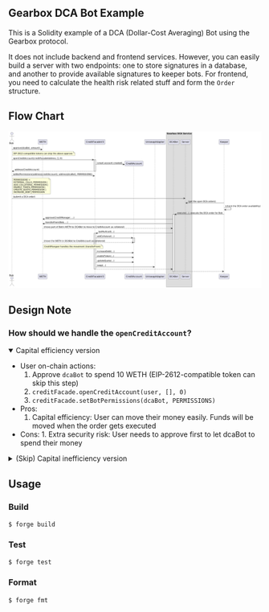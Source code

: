 ## Gearbox DCA Bot Example

This is a Solidity example of a DCA (Dollar-Cost Averaging) Bot using the Gearbox protocol.

It does not include backend and frontend services. However, you can easily build a server with two endpoints: one to store signatures in a database, and another to provide available signatures to keeper bots. For frontend, you need to calculate the health risk related stuff and form the `Order` structure.

## Flow Chart

![sequence_diagram](./diagram/sequence.png)

## Design Note

### How should we handle the `openCreditAccount`?

<details open>
<summary>Capital efficiency version</summary>

- User on-chain actions:
  1.  Approve `dcaBot` to spend 10 WETH (EIP-2612-compatible token can skip this step)
  2.  `creditFacade.openCreditAccount(user, [], 0)`
  3.  `creditFacade.setBotPermissions(dcaBot, PERMISSIONS)`
- Pros:
  1.  Capital efficiency: User can move their money easily. Funds will be moved when the order gets executed
- Cons: 1. Extra security risk: User needs to approve first to let dcaBot to spend their money
</details>

<details>
 <summary>(Skip) Capital inefficiency version</summary>

- User on-chain actions:
  1.  Approve `creditManager` to spend 10 WETH (EIP-2612-compatible token can skip this step)
  2.  `creditFacade.openCreditAccount(user, [addCollateral(WETH,10 ether)], 0)`
  3.  `creditFacade.setBotPermissions(dcaBot, EXTERNAL_CALLS_PERMISSION)`
- Pros:
  1.  Simple design: dcaBot only needs to care about the creditFacade's external calls
- Cons:
  1.  Capital inefficiency: collateral stores in the credit account first
  </details>

## Usage

### Build

```shell
$ forge build
```

### Test

```shell
$ forge test
```

### Format

```shell
$ forge fmt
```
